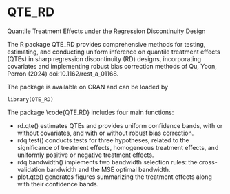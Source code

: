 # QTE_RD
Quantile Treatment Effects under the Regression Discontinuity Design

The R package QTE_RD provides comprehensive methods for testing, estimating, and conducting uniform inference on quantile treatment effects (QTEs) in sharp regression discontinuity (RD) designs, incorporating covariates and implementing robust bias correction methods of Qu, Yoon, Perron (2024) doi:10.1162/rest_a_01168.

The package is available on CRAN and can be loaded by

```{r}
library(QTE_RD)
```

The package \code{QTE.RD} includes four main functions:
* rd.qte() estimates QTEs and provides uniform confidence bands, with or without covariates, and with or without robust bias correction.
* rdq.test() conducts tests for three hypotheses, related to the significance of treatment effects, homogeneous treatment effects, and uniformly positive or negative treatment effects.
* rdq.bandwidth() implements two bandwidth selection rules: the cross-validation bandwidth and the MSE optimal bandwidth.
* plot.qte() generates figures summarizing the treatment effects along with their confidence bands.

